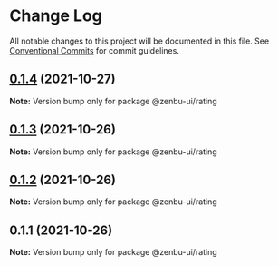 # Change Log

All notable changes to this project will be documented in this file.
See [Conventional Commits](https://conventionalcommits.org) for commit guidelines.

## [0.1.4](https://github.com/KodepandaID/zenbu-ui/compare/@zenbu-ui/rating@0.1.3...@zenbu-ui/rating@0.1.4) (2021-10-27)

**Note:** Version bump only for package @zenbu-ui/rating





## [0.1.3](https://github.com/KodepandaID/zenbu-ui/compare/@zenbu-ui/rating@0.1.2...@zenbu-ui/rating@0.1.3) (2021-10-26)

**Note:** Version bump only for package @zenbu-ui/rating





## [0.1.2](https://github.com/KodepandaID/zenbu-ui/compare/@zenbu-ui/rating@0.1.1...@zenbu-ui/rating@0.1.2) (2021-10-26)

**Note:** Version bump only for package @zenbu-ui/rating





## 0.1.1 (2021-10-26)

**Note:** Version bump only for package @zenbu-ui/rating
